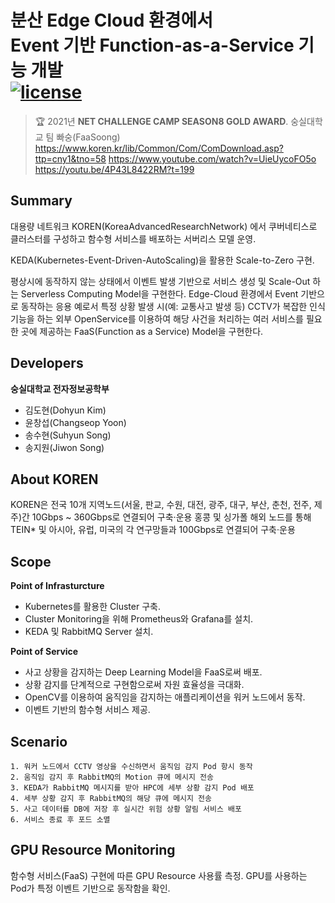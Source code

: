 # 분산 Edge Cloud 환경에서 <br/>Event 기반 Function-as-a-Service 기능 개발<br/>[![license](https://img.shields.io/github/license/dohyunKim12/FaaS-Soong.svg?style=flat-square)](https://github.com/dohyunKim12/FaaS-Soong/blob/master/LICENSE)

> :trophy: 2021년 **NET CHALLENGE CAMP SEASON8 GOLD AWARD**. 숭실대학교 팀 빠숭(FaaSoong)<br/> 
> https://www.koren.kr/lib/Common/Com/ComDownload.asp?ttp=cny1&tno=58 
> https://www.youtube.com/watch?v=UieUycoFO5o <br/> 
> https://youtu.be/4P43L8422RM?t=199

## Summary

대용량 네트워크 KOREN(KoreaAdvancedResearchNetwork) 에서 쿠버네티스로 클러스터를 구성하고 함수형 서비스를 배포하는 서버리스 모델 운영.

KEDA(Kubernetes-Event-Driven-AutoScaling)을 활용한 Scale-to-Zero 구현.

평상시에 동작하지 않는 상태에서 이벤트 발생 기반으로 서비스 생성 및 Scale-Out 하는 Serverless Computing Model을 구현한다. Edge-Cloud 환경에서 Event 기반으로 동작하는 응용 예로서 특정 상황 발생 시(예: 교통사고 발생 등) CCTV가 복잡한 인식기능을 하는 외부 OpenService를 이용하여 해당 사건을 처리하는 여러 서비스를 필요한 곳에 제공하는 FaaS(Function as a Service) Model을 구현한다.

## Developers

**숭실대학교 전자정보공학부**

-   김도현(Dohyun Kim)
-   윤창섭(Changseop Yoon)
-   송수현(Suhyun Song)
-   송지원(Jiwon Song)

## About KOREN
KOREN은 전국 10개 지역노드(서울, 판교, 수원, 대전, 광주, 대구, 부산, 춘천, 전주, 제주)간 10Gbps ~ 360Gbps로 연결되어 구축·운용
홍콩 및 싱가폴 해외 노드를 통해 TEIN* 및 아시아, 유럽, 미국의 각 연구망들과 100Gbps로 연결되어 구축·운용


## Scope

**Point of Infrasturcture**

-   Kubernetes를 활용한 Cluster 구축.
-   Cluster Monitoring을 위해 Prometheus와 Grafana를 설치.
-   KEDA 및 RabbitMQ Server 설치.

**Point of Service**

-   사고 상황을 감지하는 Deep Learning Model을 FaaS로써 배포.
-   상황 감지를 단계적으로 구현함으로써 자원 효율성을 극대화.
-   OpenCV를 이용하여 움직임을 감지하는 애플리케이션을 워커 노드에서 동작.
-   이벤트 기반의 함수형 서비스 제공.

## Scenario

~~~
1. 워커 노드에서 CCTV 영상을 수신하면서 움직임 감지 Pod 항시 동작
2. 움직임 감지 후 RabbitMQ의 Motion 큐에 메시지 전송
3. KEDA가 RabbitMQ 메시지를 받아 HPC에 세부 상황 감지 Pod 배포
4. 세부 상황 감지 후 RabbitMQ의 해당 큐에 메시지 전송
5. 사고 데이터를 DB에 저장 후 실시간 위험 상황 알림 서비스 배포
6. 서비스 종료 후 포드 소멸
~~~


## GPU Resource Monitoring

함수형 서비스(FaaS) 구현에 따른 GPU Resource 사용률 측정.
GPU를 사용하는 Pod가 특정 이벤트 기반으로 동작함을 확인.

